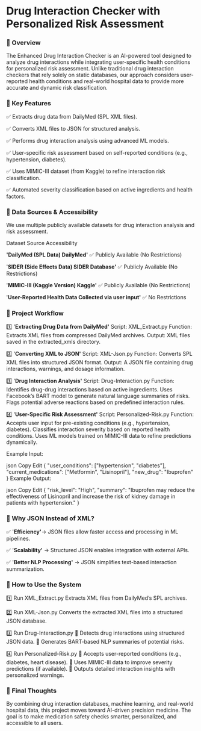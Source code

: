 # Drug Interaction Checker with Personalized Risk Assessment

### 📌 Overview
The Enhanced Drug Interaction Checker is an AI-powered tool designed to analyze drug interactions while integrating user-specific health conditions for personalized risk assessment. Unlike traditional drug interaction checkers that rely solely on static databases, our approach considers user-reported health conditions and real-world hospital data to provide more accurate and dynamic risk classification.

### 🔹 Key Features
✅ Extracts drug data from DailyMed (SPL XML files).

✅ Converts XML files to JSON for structured analysis.

✅ Performs drug interaction analysis using advanced ML models.

✅ User-specific risk assessment based on self-reported conditions (e.g., hypertension, diabetes).

✅ Uses MIMIC-III dataset (from Kaggle) to refine interaction risk classification.

✅ Automated severity classification based on active ingredients and health factors.

### 📌 Data Sources & Accessibility
We use multiple publicly available datasets for drug interaction analysis and risk assessment.

Dataset	Source	Accessibility

**'DailyMed (SPL Data)	DailyMed'**	✅ Publicly Available (No Restrictions)

'**SIDER (Side Effects Data)	SIDER Database'**	✅ Publicly Available (No Restrictions)

'**MIMIC-III (Kaggle Version)	Kaggle'**	✅ Publicly Available (No Restrictions)

'**User-Reported Health Data	Collected via user input'**	✅ No Restrictions


### 📌 Project Workflow
1️⃣ '**Extracting Drug Data from DailyMed'**
Script: XML_Extract.py
Function: Extracts XML files from compressed DailyMed archives.
Output: XML files saved in the extracted_xmls directory.

2️⃣ '**Converting XML to JSON'**
Script: XML-Json.py
Function: Converts SPL XML files into structured JSON format.
Output: A JSON file containing drug interactions, warnings, and dosage information.

3️⃣ '**Drug Interaction Analysis'**
Script: Drug-Interaction.py
Function:
Identifies drug-drug interactions based on active ingredients.
Uses Facebook’s BART model to generate natural language summaries of risks.
Flags potential adverse reactions based on predefined interaction rules.

4️⃣ '**User-Specific Risk Assessment'**
Script: Personalized-Risk.py
Function:
Accepts user input for pre-existing conditions (e.g., hypertension, diabetes).
Classifies interaction severity based on reported health conditions.
Uses ML models trained on MIMIC-III data to refine predictions dynamically.

Example Input:

json
Copy
Edit
{
  "user_conditions": ["hypertension", "diabetes"],
  "current_medications": ["Metformin", "Lisinopril"],
  "new_drug": "Ibuprofen"
}
Example Output:

json
Copy
Edit
{
  "risk_level": "High",
  "summary": "Ibuprofen may reduce the effectiveness of Lisinopril and increase the risk of kidney damage in patients with hypertension."
}

### 📌 Why JSON Instead of XML?
✅ '**Efficiency'**→ JSON files allow faster access and processing in ML pipelines.

✅ '**Scalability'** → Structured JSON enables integration with external APIs.

✅ '**Better NLP Processing'** → JSON simplifies text-based interaction summarization.

### 📌 How to Use the System
1️⃣ Run XML_Extract.py
Extracts XML files from DailyMed’s SPL archives.

2️⃣ Run XML-Json.py
Converts the extracted XML files into a structured JSON database.

3️⃣ Run Drug-Interaction.py
🚀 Detects drug interactions using structured JSON data.
🚀 Generates BART-based NLP summaries of potential risks.

4️⃣ Run Personalized-Risk.py
🚀 Accepts user-reported conditions (e.g., diabetes, heart disease).
🚀 Uses MIMIC-III data to improve severity predictions (if available).
🚀 Outputs detailed interaction insights with personalized warnings.


### 📌 Final Thoughts
By combining drug interaction databases, machine learning, and real-world hospital data, this project moves toward AI-driven precision medicine. The goal is to make medication safety checks smarter, personalized, and accessible to all users.
